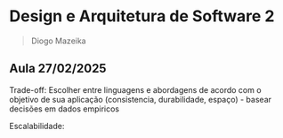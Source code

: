 # Design e Arquitetura de Software 2
> Diogo Mazeika

## Aula 27/02/2025
Trade-off: Escolher entre linguagens e abordagens de acordo com o objetivo de sua aplicação (consistencia, durabilidade, espaço) - basear decisões em dados empiricos

Escalabilidade: 